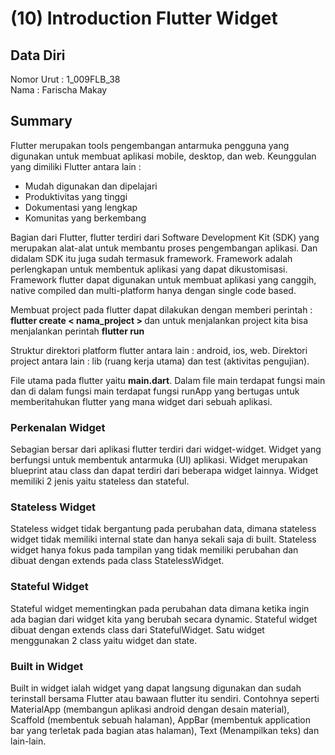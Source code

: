 # (10) Introduction Flutter Widget 
## Data Diri 
Nomor Urut : 1_009FLB_38 <br>
Nama : Farischa Makay <br>

## Summary
Flutter merupakan tools pengembangan antarmuka pengguna yang digunakan untuk membuat aplikasi mobile, desktop, dan web. Keunggulan yang dimiliki Flutter antara lain : 
- Mudah digunakan dan dipelajari
- Produktivitas yang tinggi
- Dokumentasi yang lengkap
- Komunitas yang berkembang
<p> Bagian dari Flutter, flutter terdiri dari Software Development Kit (SDK) yang merupakan alat-alat untuk membantu proses pengembangan aplikasi. Dan didalam SDK itu juga sudah termasuk framework. Framework adalah perlengkapan untuk membentuk aplikasi yang dapat dikustomisasi. Framework flutter dapat digunakan untuk membuat aplikasi yang canggih, native compiled dan multi-platform hanya dengan single code based. <br>
<p> Membuat project pada flutter dapat dilakukan dengan memberi perintah : <strong>flutter create < nama_project > </strong> dan untuk menjalankan project kita bisa menjalankan perintah <strong>flutter run </strong> </p> 
<p> Struktur direktori platform flutter antara lain : android, ios, web. Direktori project antara lain : lib (ruang kerja utama) dan test (aktivitas pengujian).</p>

<p> File utama pada flutter yaitu <b>main.dart</b>. Dalam file main terdapat fungsi main dan di dalam fungsi main terdapat fungsi runApp yang bertugas untuk memberitahukan flutter yang mana widget dari sebuah aplikasi.</p>

### Perkenalan Widget
Sebagian bersar dari aplikasi flutter terdiri dari widget-widget. Widget yang berfungsi untuk membentuk antarmuka (UI) aplikasi. Widget merupakan blueprint atau class dan dapat terdiri dari beberapa widget lainnya. Widget memiliki 2 jenis yaitu stateless dan stateful.
### Stateless Widget
Stateless widget tidak bergantung pada perubahan data, dimana stateless widget tidak memiliki internal state dan hanya sekali saja di built. Stateless widget hanya fokus pada tampilan yang tidak memiliki perubahan dan dibuat dengan extends pada class StatelessWidget.
### Stateful Widget
Stateful widget mementingkan pada perubahan data dimana ketika ingin ada bagian dari widget kita yang berubah secara dynamic. Stateful widget dibuat dengan extends class dari StatefulWidget. Satu widget menggunakan 2 class yaitu widget dan state.
### Built in Widget 
Built in widget ialah widget yang dapat langsung digunakan dan sudah terinstall bersama Flutter atau bawaan flutter itu sendiri. Contohnya seperti MaterialApp (membangun aplikasi android dengan desain material), Scaffold (membentuk sebuah halaman), AppBar (membentuk application bar yang terletak pada bagian atas halaman), Text (Menampilkan teks) dan lain-lain.